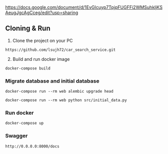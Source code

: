 https://docs.google.com/document/d/1EvGlcuyp7TpjpFUGFFi2WMSuhkljKSAeugJgcAgCceg/edit?usp=sharing

## Cloning & Run

1. Clone the project on your PC

`https://github.com/lsujh72/car_search_service.git`

2. Build and run docker image

`docker-compose build`
 
### Migrate database and initial database

`docker-compose run --rm web alembic upgrade head`

`docker-compose run --rm web python src/initial_data.py`

### Run docker

`docker-compose up`

### Swagger

`http://0.0.0.0:8000/docs`
